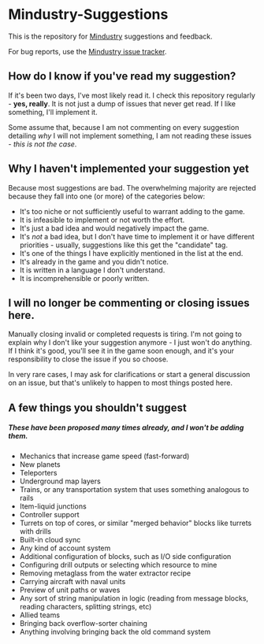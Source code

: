 # Mindustry-Suggestions
This is the repository for [Mindustry](https://github.com/Anuken/Mindustry) suggestions and feedback.

For bug reports, use the [Mindustry issue tracker](https://github.com/Anuken/Mindustry/issues/new/choose).

## How do I know if you've read my suggestion?

If it's been two days, I've most likely read it. I check this repository regularly - **yes, really**. It is not just a dump of issues that never get read. If I like something, I'll implement it. 

Some assume that, because I am not commenting on every suggestion detailing *why* I will not implement something, I am not reading these issues - *this is not the case*.  

## Why I haven't implemented your suggestion yet

Because most suggestions are bad. The overwhelming majority are rejected because they fall into one (or more) of the categories below:

- It's too niche or not sufficiently useful to warrant adding to the game.
- It is infeasible to implement or not worth the effort.
- It's just a bad idea and would negatively impact the game.
- It's *not* a bad idea, but I don't have time to implement it or have different priorities - usually, suggestions like this get the "candidate" tag.
- It's one of the things I have explicitly mentioned in the list at the end.
- It's already in the game and you didn't notice.
- It is written in a language I don't understand.
- It is incomprehensible or poorly written.

## I will no longer be commenting or closing issues here.

Manually closing invalid or completed requests is tiring. I'm not going to explain why I don't like your suggestion anymore - I just won't do anything. If I think it's good, you'll see it in the game soon enough, and it's your responsibility to close the issue if you so choose.

In very rare cases, I may ask for clarifications or start a general discussion on an issue, but that's unlikely to happen to most things posted here.

## A few things you shouldn't suggest
##### These have been proposed many times already, and I won't be adding them.

- Mechanics that increase game speed (fast-forward)
- New planets
- Teleporters
- Underground map layers
- Trains, or any transportation system that uses something analogous to rails
- Item-liquid junctions
- Controller support
- Turrets on top of cores, or similar "merged behavior" blocks like turrets with drills
- Built-in cloud sync
- Any kind of account system
- Additional configuration of blocks, such as I/O side configuration
- Configuring drill outputs or selecting which resource to mine
- Removing metaglass from the water extractor recipe
- Carrying aircraft with naval units
- Preview of unit paths or waves
- Any sort of string manipulation in logic (reading from message blocks, reading characters, splitting strings, etc)
- Allied teams
- Bringing back overflow-sorter chaining
- Anything involving bringing back the old command system
